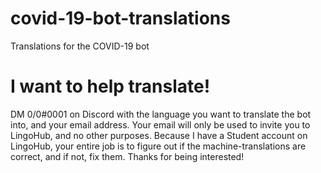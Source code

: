 # covid-19-bot-translations
Translations for the COVID-19 bot

# I want to help translate!
DM 0/0#0001 on Discord with the language you want to translate the bot into, and your email address. Your email will only be used to invite you to LingoHub, and no other purposes.
Because I have a Student account on LingoHub, your entire job is to figure out if the machine-translations are correct, and if not, fix them.
Thanks for being interested!
